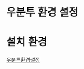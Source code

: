 # 우분투 환경 설정

# 설치 환경
[우분투환경설정](https://github.com/9992/Hyperledger-Configuration/%EC%9A%B0%EB%B6%84%ED%88%AC%ED%99%98%EA%B2%BD%EC%84%A4%EC%A0%95/SETUP.md)
